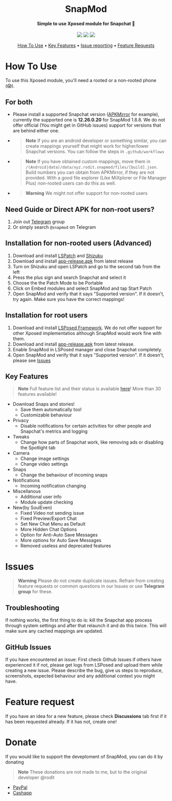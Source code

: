 <h1 align="center">
  <br>
  SnapMod
  <br>
</h1>

<h4 align="center">Simple to use Xposed module for Snapchat 👻</h4>

<p align="center">
  <a href="https://github.com/RevealedSoulEven/Snapmod-new/releases">
    <img src="https://img.shields.io/github/v/release/RevealedSoulEven/Snapmod-new?style=for-the-badge"></a>
  <a href="https://github.com/RevealedSoulEven/Snapmod-new/releases"><img src="https://img.shields.io/github/downloads/RevealedSoulEven/Snapmod-new/total?style=for-the-badge"></a>
  <a href="https://github.com/RevealedSoulEven/Snapmod-new/stargazers">
    <img src="https://img.shields.io/github/stars/RevealedSoulEven/Snapmod-new?style=for-the-badge"></a>
</p>

<p align="center">
  <a href="#how-to-use">How To Use</a> •
  <a href="#key-features">Key Features</a> •
  <a href="#issues">Issue reporting</a> •
  <a href="#feature-request">Feature Requests</a>
</p>


# How To Use

To use this Xposed module, you'll need a rooted or a non-rooted phone (😱). 

## For both
* Please install a supported Snapchat version ([APKMirror](https://www.apkmirror.com/apk/snap-inc/snapchat/snapchat-12-26-0-20-release/snapchat-12-26-0-20-2-android-apk-download/) for example), currently the supported one is **12.26.0.20** for SnapMod 1.8.8. We do not offer official (You might get in GitHub issues) support for versions that are behind either one.
* > **Note** If you are an android developer or something similar, you can create mappings yourself that might work for higher/lower Snapchat versions. You can follow the steps in `.github/workflows`
* > **Note** If you have obtained custom mappings, move them in `/(Android|data)/data/xyz.rodit.snapmod/files/[build].json`. Build numbers you can obtain from APKMirror, if they are not provided. With a good file explorer (Like MiXplorer or File Manager Plus) non-rooted users can do this as well.

* > **Warning** We might not offer support for non-rooted users


## Need Guide or Direct APK for non-root users?
1. Join out [Telegram](https://t.me/snapmod) group
2. Or simply search ```@snapmod``` on Telegram

## Installation for non-rooted users (Advanced)
1. Download and install [LSPatch](https://github.com/LSPosed/LSPatch) and [Shizuku](https://github.com/RikkaApps/Shizuku)
2. Download and install [app-release.apk](https://github.com/RevealedSoulEven/SnapMod-new/releases/download/1.8.8/app-debug.apk) from latest release
3. Turn on Shizuku and open LSPatch and go to the second tab from the left
4. Press the plus sign and search Snapchat and select it
5. Choose the the Patch Mode to be Portable
6. Click on Embed modules and select SnapMod and tap Start Patch
7. Open SnapMod and verify that it says "Supported version". If it doesn't, try again. Make sure you have the correct mappings!

## Installation for root users
1. Download and install [LSPosed Framework](https://github.com/LSPosed/LSPosed). We do not offer support for other Xposed implementatios although SnapMod would work fine with them.
2. Download and install [app-release.apk](https://github.com/RevealedSoulEven/SnapMod-new/releases/download/1.8.8/app-debug.apk) from latest release.
3. Enable SnapMod in LSPosed manager and close Snapchat completely.
5. Open SnapMod and verify that it says "Supported version". If it doesn't, please see <a href="#issues">Issues</a>



## Key Features
> **Note** Full feature list and their status is available [here](https://github.com/rodit/Snapmod/wiki/Features)! More than 30 features available!
* Download Snaps and stories!
  - Save them automatically too!
  - Customizable behaviour
* Privacy
  - Disable notifications for certain activities for other people and Snapchat's metrics and logging
* Tweaks
  - Change how parts of Snapchat work, like removing ads or disabling the Spotlight tab
* Camera
  - Change image settings
  - Change video settings
* Snaps
  - Change the behaviour of incoming snaps
* Notifications
  - Incoming notification changing
* Miscellanous
  - Additional user info
  - Module update checking
* New(by SoulEven)
  - Fixed Video not sending issue
  - Fixed Preview/Export Chat
  - Set New Chat Menu as Default
  - More Hidden Chat Options
  - Option for Anti-Auto Save Messages
  - More options for Auto Save Messages
  - Removed useless and deprecated features


# Issues
> **Warning** Please do not create duplicate issues. Refrain from creating feature requests or common questions in our Issues or use **Telegram group** for these.

## Troubleshooting
If nothing works, the first thing to do is: kill the Snapchat app process through system settings and after that relaunch it and do this twice. This will make sure any cached mappings are updated.

## GitHub Issues
If you have encountered an issue: First check Github Issues if others have experienced it if not, please get logs from LSPosed and upload them while creating a new issue. Please describe the bug, give us steps to reproduce, screenshots, expected behaviour and any additional context you might have.

# Feature request
If you have an idea for a new feature, please check **Discussions** tab first if it has been requested already. If it has not, create one!

# Donate
If you would like to support the deveploment of SnapMod, you can do it by donating
> **Note** These donations are not made to me, but to the original developer @rodit
* [PayPal](https://paypal.me/roditmod) 
* [Cashapp](https://cash.app/rodit9)
